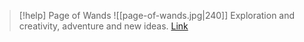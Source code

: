 > [!help]  Page of Wands
> ![[page-of-wands.jpg|240]]
> Exploration and creativity, adventure and new ideas.
> [Link](https://daily-tarot.squarespace.com/page-of-wands)